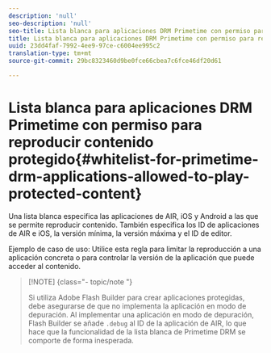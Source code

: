 ```yaml
---
description: 'null'
seo-description: 'null'
seo-title: Lista blanca para aplicaciones DRM Primetime con permiso para reproducir contenido protegido
title: Lista blanca para aplicaciones DRM Primetime con permiso para reproducir contenido protegido
uuid: 23dd4faf-7992-4ee9-97ce-c6004ee995c2
translation-type: tm+mt
source-git-commit: 29bc8323460d9be0fce66cbea7c6fce46df20d61

---
```



# Lista blanca para aplicaciones DRM Primetime con permiso para reproducir contenido protegido{#whitelist-for-primetime-drm-applications-allowed-to-play-protected-content}

Una lista blanca especifica las aplicaciones de AIR, iOS y Android a las que se permite reproducir contenido. También especifica los ID de aplicaciones de AIR e iOS, la versión mínima, la versión máxima y el ID de editor.

Ejemplo de caso de uso: Utilice esta regla para limitar la reproducción a una aplicación concreta o para controlar la versión de la aplicación que puede acceder al contenido.

>[!NOTE] {class=&quot;- topic/note &quot;}
>
>Si utiliza Adobe Flash Builder para crear aplicaciones protegidas, debe asegurarse de que no implementa la aplicación en modo de depuración. Al implementar una aplicación en modo de depuración, Flash Builder se añade `.debug` al ID de la aplicación de AIR, lo que hace que la funcionalidad de la lista blanca de Primetime DRM se comporte de forma inesperada.

